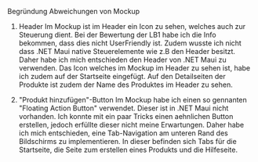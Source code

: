 Begründung Abweichungen von Mockup

1. Header
   Im Mockup ist im Header ein Icon zu sehen, welches auch zur Steuerung dient. Bei der Bewertung der LB1 habe ich die Info bekommen, dass dies nicht UserFriendly ist. Zudem wusste ich nicht dass .NET Maui native Steuerelemente wie z.B den Header besitzt. Daher habe ich mich entschieden den Header von .NET Maui zu verwenden. Das Icon welches im Mockup im Header zu sehen ist, habe ich zudem auf der Startseite eingefügt. Auf den Detailseiten der Produkte ist zudem der Name des Produktes im Header zu sehen.

2. "Produkt hinzufügen"-Button
   Im Mockup habe ich einen so gennanten "Floating Action Button" verwendet. Dieser ist in .NET Maui nicht vorhanden. Ich konnte mit ein paar Tricks einen aehnlichen Button erstellen, jedoch erfüllte dieser nicht meine Erwartungen. Daher habe ich mich entschieden, eine Tab-Navigation am unteren Rand des Bildschirms zu implementieren. In dieser befinden sich Tabs für die Startseite, die Seite zum erstellen eines Produkts und die Hilfeseite.
